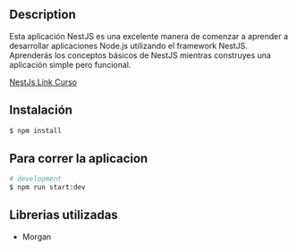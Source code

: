 
## Description

Esta aplicación NestJS es una excelente manera de comenzar a aprender a desarrollar aplicaciones Node.js utilizando el framework NestJS. Aprenderás los conceptos básicos de NestJS mientras construyes una aplicación simple pero funcional.

[NestJs Link Curso](https://www.youtube.com/playlist?list=PLergODdA95kfcSoXqZZ-IDImO6YaQLYlG)

## Instalación

```bash
$ npm install
```

## Para correr la aplicacion

```bash
# development
$ npm run start:dev
```

## Librerias utilizadas

* Morgan